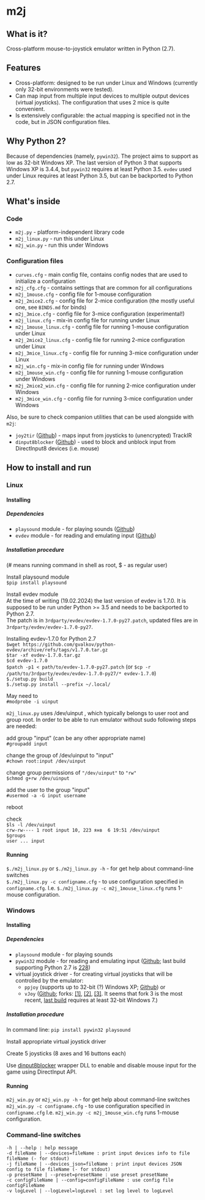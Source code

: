 # m2j

## What is it?

Cross-platform mouse-to-joystick emulator written in Python (2.7).

## Features

 * Cross-platform: designed to be run under Linux and Windows (currently only 32-bit environments were tested).
 * Can map input from multiple input devices to multiple output devices (virtual joysticks). The configuration that uses 2 mice is quite convenient.  
 * Is extensively configurable: the actual mapping is specified not in the code, but in JSON configuration files.  

## Why Python 2?

Because of dependencies (namely, `pywin32`). The project aims to support as low as 32-bit Windows XP. The last version of Python 3 that supports Windows XP is 3.4.4, but `pywin32` requires at least Python 3.5. `evdev` used under Linux requires at least Python 3.5, but can be backported to Python 2.7.  

## What's inside

### Code

 * `m2j.py` - platform-independent library code
 * `m2j_linux.py` - run this under Linux
 * `m2j_win.py` - run this under Windows
 
### Configuration files

 * `curves.cfg` - main config file, contains config nodes that are used to initialize a configuration
 * `m2j_cfg.cfg` - contains settings that are common for all configurations  
 * `m2j_1mouse.cfg` - config file for 1-mouse configuration
 * `m2j_2mice2.cfg` - config file for 2-mice configuration (the mostly useful one, see `BINDS.md` for binds)
 * `m2j_3mice.cfg` - config file for 3-mice configuration (experimental!)
 * `m2j_linux.cfg` - mix-in config file for running under Linux
 * `m2j_1mouse_linux.cfg` - config file for running 1-mouse configuration under Linux
 * `m2j_2mice2_linux.cfg` - config file for running 2-mice configuration under Linux
 * `m2j_3mice_linux.cfg` - config file for running 3-mice configuration under Linux
 * `m2j_win.cfg` - mix-in config file for running under Windows
 * `m2j_1mouse_win.cfg` - config file for running 1-mouse configuration under Windows
 * `m2j_2mice2_win.cfg` - config file for running 2-mice configuration under Windows
 * `m2j_3mice_win.cfg` - config file for running 3-mice configuration under Windows

Also, be sure to check companion utilities that can be used alongside with `m2j`:

 * `joy2tir` ([Github](https://github.com/fedorov-ao/joy2tir)) - maps input from joysticks to (unencrypted) TrackIR
 * `dinput8blocker` ([Github](https://github.com/fedorov-ao/dinput8blocker)) - used to block and unblock input from DirectInput8 devices (i.e. mouse)

## How to install and run

### Linux

#### Installing

##### Dependencies 

 * `playsound` module - for playing sounds ([Github](https://pypi.org/project/playsound))  
 * `evdev` module - for reading and emulating input ([Github](https://github.com/gvalkov/python-evdev))  

##### Installation procedure

(# means running command in shell as root, $ - as regular user)

Install playsound module  
`$pip install playsound`

Install evdev module  
At the time of writing (19.02.2024) the last version of evdev is 1.7.0. It is supposed to be run under Python >= 3.5 and needs to be backported to Python 2.7.  
The patch is in `3rdparty/evdev/evdev-1.7.0-py27.patch`, updated files are in `3rdparty/evdev/evdev-1.7.0-py27`. 

Installing evdev-1.7.0 for Python 2.7  
`$wget https://github.com/gvalkov/python-evdev/archive/refs/tags/v1.7.0.tar.gz`  
`$tar -xf evdev-1.7.0.tar.gz`  
`$cd evdev-1.7.0`  
`$patch -p1 < path/to/evdev-1.7.0-py27.patch` (or `$cp -r /path/to/3rdparty/evdev/evdev-1.7.0-py27/* evdev-1.7.0`)  
`$./setup.py build`  
`$./setup.py install --prefix ~/.local/`  

May need to  
`#modprobe -i uinput`

`m2j_linux.py` uses /dev/uinput , which typically belongs to user root and group root. In order to be able to run emulator without sudo following steps are needed:

add group "input" (can be any other appropriate name)  
`#groupadd input`

change the group of /dev/uinput to "input"  
`#chown root:input /dev/uinput`

change group permissions of `"/dev/uinput"` to `"rw"`  
`$chmod g+rw /dev/uinput`

add the user to the group "input"  
`#usermod -a -G input username`

reboot

check  
`$ls -l /dev/uinput`  
`crw-rw---- 1 root input 10, 223 янв  6 19:51 /dev/uinput`  
`$groups`  
`user ... input`  

#### Running

`$./m2j_linux.py` or `$./m2j_linux.py -h` - for get help about command-line switches  
`$./m2j_linux.py -c configname.cfg` - to use configuration specified in `configname.cfg`. I.e. `$./m2j_linux.py -c m2j_1mouse_linux.cfg` runs 1-mouse configuration.  

### Windows 

#### Installing

##### Dependencies

 * `playsound` module - for playing sounds  
 * `pywin32` module - for reading and emulating input ([Github](https://github.com/mhammond/pywin32); last build supporting Python 2.7 is [228](https://github.com/mhammond/pywin32/releases/tag/b228))  
 * virtual joystick driver - for creating virtual joysticks that will be controlled by the emulator:  
    * `ppjoy` (supports up to 32-bit (?) Windows XP; [Github](https://github.com/elitak/PPJoy/releases)) or
    * `vJoy` ([Github](https://sourceforge.net/projects/vjoystick/); forks: [\[1\]](https://github.com/shauleiz/vJoy), [\[2\]](https://github.com/jshafer817/vJoy), [\[3\]](https://github.com/njz3/vJoy/). It seems that fork 3 is the most recent, [last build](https://github.com/njz3/vJoy/releases/tag/v2.2.1.1) requires at least 32-bit Windows 7.)  

##### Installation procedure

In command line: `pip install pywin32 playsound`

Install appropriate virtual joystick driver  

Create 5 joysticks (8 axes and 16 buttons each)

Use [dinput8blocker](https://github.com/fedorov-ao/dinput8blocker) wrapper DLL to enable and disable mouse input for the game using DirectInput API.

#### Running

`m2j_win.py` or `m2j_win.py -h` - for get help about command-line switches  
`m2j_win.py -c configname.cfg` - to use configuration specified in `configname.cfg` I.e. `m2j_win.py -c m2j_1mouse_win.cfg` runs 1-mouse configuration.    

### Command-line switches

```
-h | --help : help message
-d fileName | --devices=fileName : print input devices info to file fileName (- for stdout)
-j fileName | --devices_json=fileName : print input devices JSON config to file fileName (- for stdout)
-p presetName | --preset=presetName : use preset presetName
-c configFileName | --config=configFileName : use config file configFileName
-v logLevel | --logLevel=logLevel : set log level to logLevel
```
